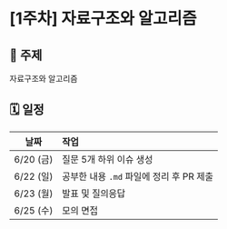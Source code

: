 # [1주차] 자료구조와 알고리즘
## 📌 주제
자료구조와 알고리즘

## 🗓️ 일정
| 날짜 | 작업                          |
| :---: |:----------------------------|
| 6/20 (금) | 질문 5개 하위 이슈 생성              |
| 6/22 (일) | 공부한 내용 `.md` 파일에 정리 후 PR 제출 |
| 6/23 (월) | 발표 및 질의응답                   |
| 6/25 (수) | 모의 면접                       |